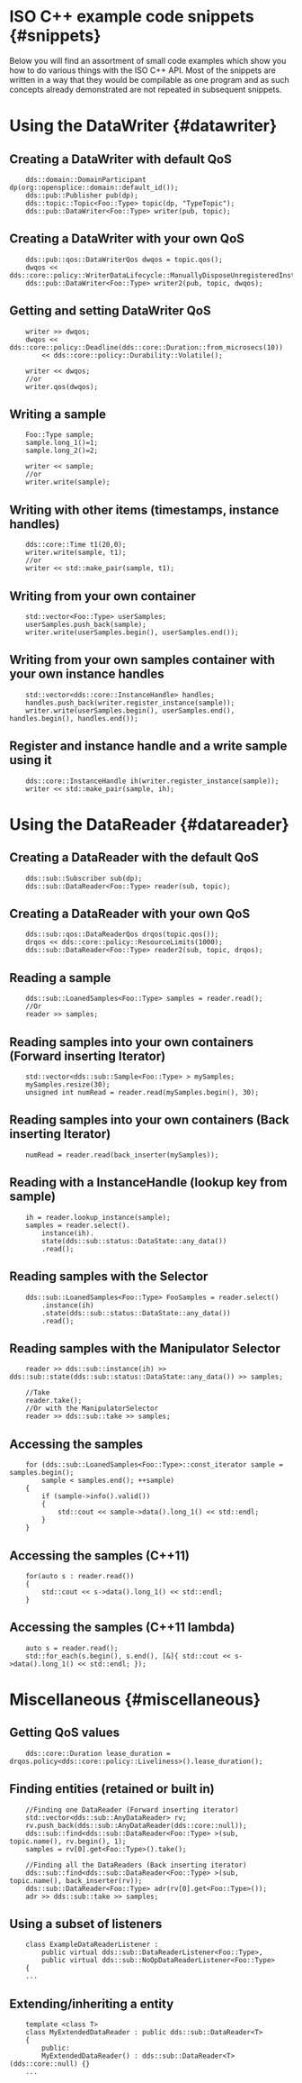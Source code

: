 ISO C++ example code snippets                                                          {#snippets}
=============================

Below you will find an assortment of small code examples which show you how to do various
things with the ISO C++ API. Most of the snippets are written in a way that they would be compilable
as one program and as such concepts already demonstrated are not repeated in subsequent snippets.

Using the DataWriter                                                                   {#datawriter}
====================

Creating a DataWriter with default QoS
--------------------------------------
~~~~~~~~~~~~~~~{.cpp}
    dds::domain::DomainParticipant dp(org::opensplice::domain::default_id());
    dds::pub::Publisher pub(dp);
    dds::topic::Topic<Foo::Type> topic(dp, "TypeTopic");
    dds::pub::DataWriter<Foo::Type> writer(pub, topic);
~~~~~~~~~~~~~~~
Creating a DataWriter with your own QoS
---------------------------------------
~~~~~~~~~~~~~~~{.cpp}
    dds::pub::qos::DataWriterQos dwqos = topic.qos();
    dwqos << dds::core::policy::WriterDataLifecycle::ManuallyDisposeUnregisteredInstances();
    dds::pub::DataWriter<Foo::Type> writer2(pub, topic, dwqos);
~~~~~~~~~~~~~~~
Getting and setting DataWriter QoS
----------------------------------
~~~~~~~~~~~~~~~{.cpp}
    writer >> dwqos;
    dwqos << dds::core::policy::Deadline(dds::core::Duration::from_microsecs(10))
        << dds::core::policy::Durability::Volatile();

    writer << dwqos;
    //or
    writer.qos(dwqos);
~~~~~~~~~~~~~~~
Writing a sample
----------------
~~~~~~~~~~~~~~~{.cpp}
    Foo::Type sample;
    sample.long_1()=1;
    sample.long_2()=2;

    writer << sample;
    //or
    writer.write(sample);
~~~~~~~~~~~~~~~
Writing with other items (timestamps, instance handles)
-------------------------------------------------------
~~~~~~~~~~~~~~~{.cpp}
    dds::core::Time t1(20,0);
    writer.write(sample, t1);
    //or
    writer << std::make_pair(sample, t1);
~~~~~~~~~~~~~~~
Writing from your own container
-------------------------------
~~~~~~~~~~~~~~~{.cpp}
    std::vector<Foo::Type> userSamples;
    userSamples.push_back(sample);
    writer.write(userSamples.begin(), userSamples.end());
~~~~~~~~~~~~~~~
Writing from your own samples container with your own instance handles
----------------------------------------------------------------------
~~~~~~~~~~~~~~~{.cpp}
    std::vector<dds::core::InstanceHandle> handles;
    handles.push_back(writer.register_instance(sample));
    writer.write(userSamples.begin(), userSamples.end(), handles.begin(), handles.end());
~~~~~~~~~~~~~~~
Register and instance handle and a write sample using it
--------------------------------------------------------
~~~~~~~~~~~~~~~{.cpp}
    dds::core::InstanceHandle ih(writer.register_instance(sample));
    writer << std::make_pair(sample, ih);
~~~~~~~~~~~~~~~
Using the DataReader                                                                   {#datareader}
====================

Creating a DataReader with the default QoS
------------------------------------------
~~~~~~~~~~~~~~~{.cpp}
    dds::sub::Subscriber sub(dp);
    dds::sub::DataReader<Foo::Type> reader(sub, topic);
~~~~~~~~~~~~~~~
Creating a DataReader with your own QoS
---------------------------------------
~~~~~~~~~~~~~~~{.cpp}
    dds::sub::qos::DataReaderQos drqos(topic.qos());
    drqos << dds::core::policy::ResourceLimits(1000);
    dds::sub::DataReader<Foo::Type> reader2(sub, topic, drqos);
~~~~~~~~~~~~~~~
Reading a sample
----------------
~~~~~~~~~~~~~~~{.cpp}
    dds::sub::LoanedSamples<Foo::Type> samples = reader.read();
    //Or
    reader >> samples;
~~~~~~~~~~~~~~~
Reading samples into your own containers (Forward inserting Iterator)
---------------------------------------------------------------------
~~~~~~~~~~~~~~~{.cpp}
    std::vector<dds::sub::Sample<Foo::Type> > mySamples;
    mySamples.resize(30);
    unsigned int numRead = reader.read(mySamples.begin(), 30);
~~~~~~~~~~~~~~~
Reading samples into your own containers (Back inserting Iterator)
------------------------------------------------------------------
~~~~~~~~~~~~~~~{.cpp}
    numRead = reader.read(back_inserter(mySamples));
~~~~~~~~~~~~~~~
Reading with a InstanceHandle (lookup key from sample)
------------------------------------------------------
~~~~~~~~~~~~~~~{.cpp}
    ih = reader.lookup_instance(sample);
    samples = reader.select().
        instance(ih).
        state(dds::sub::status::DataState::any_data())
        .read();
~~~~~~~~~~~~~~~
Reading samples with the Selector
---------------------------------
~~~~~~~~~~~~~~~{.cpp}
    dds::sub::LoanedSamples<Foo::Type> FooSamples = reader.select()
        .instance(ih)
        .state(dds::sub::status::DataState::any_data())
        .read();
~~~~~~~~~~~~~~~
Reading samples with the Manipulator Selector
---------------------------------------------
~~~~~~~~~~~~~~~{.cpp}
    reader >> dds::sub::instance(ih) >> dds::sub::state(dds::sub::status::DataState::any_data()) >> samples;

    //Take
    reader.take();
    //Or with the ManipulatorSelector
    reader >> dds::sub::take >> samples;
~~~~~~~~~~~~~~~
Accessing the samples
---------------------
~~~~~~~~~~~~~~~{.cpp}
    for (dds::sub::LoanedSamples<Foo::Type>::const_iterator sample = samples.begin();
        sample < samples.end(); ++sample)
    {
        if (sample->info().valid())
        {
            std::cout << sample->data().long_1() << std::endl;
        }
    }
~~~~~~~~~~~~~~~
Accessing the samples (C++11)
-----------------------------
~~~~~~~~~~~~~~~{.cpp}
    for(auto s : reader.read())
    {
        std::cout << s->data().long_1() << std::endl;
    }
~~~~~~~~~~~~~~~
Accessing the samples (C++11 lambda)
------------------------------------
~~~~~~~~~~~~~~~{.cpp}
    auto s = reader.read();
    std::for_each(s.begin(), s.end(), [&]{ std::cout << s->data().long_1() << std::endl; });
~~~~~~~~~~~~~~~
Miscellaneous                                                                       {#miscellaneous}
=============
Getting QoS values
----------------------
~~~~~~~~~~~~~~~{.cpp}
    dds::core::Duration lease_duration = drqos.policy<dds::core::policy::Liveliness>().lease_duration();
~~~~~~~~~~~~~~~
Finding entities (retained or built in)
--------------------------------------
~~~~~~~~~~~~~~~{.cpp}
    //Finding one DataReader (Forward inserting iterator)
    std::vector<dds::sub::AnyDataReader> rv;
    rv.push_back(dds::sub::AnyDataReader(dds::core::null));
    dds::sub::find<dds::sub::DataReader<Foo::Type> >(sub, topic.name(), rv.begin(), 1);
    samples = rv[0].get<Foo::Type>().take();

    //Finding all the DataReaders (Back inserting iterator)
    dds::sub::find<dds::sub::DataReader<Foo::Type> >(sub, topic.name(), back_inserter(rv));
    dds::sub::DataReader<Foo::Type> adr(rv[0].get<Foo::Type>());
    adr >> dds::sub::take >> samples;
~~~~~~~~~~~~~~~
Using a subset of listeners
---------------------------
~~~~~~~~~~~~~~~{.cpp}
    class ExampleDataReaderListener :
        public virtual dds::sub::DataReaderListener<Foo::Type>,
        public virtual dds::sub::NoOpDataReaderListener<Foo::Type>
    {
    ...
~~~~~~~~~~~~~~~
Extending/inheriting a entity
-----------------------------
~~~~~~~~~~~~~~~{.cpp}
    template <class T>
    class MyExtendedDataReader : public dds::sub::DataReader<T>
    {
        public:
        MyExtendedDataReader() : dds::sub::DataReader<T>(dds::core::null) {}
    ...
~~~~~~~~~~~~~~~
